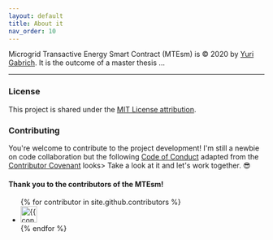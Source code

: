 ```yaml
---
layout: default
title: About it
nav_order: 10
---
```


Microgrid Transactive Energy Smart Contract (MTEsm) is &copy; 2020 by [Yuri Gabrich](https://github.com/yurigabrich/).
It is the outcome of a master thesis ...

---

### License

This project is shared under the [MIT License attribution](LICENSE).

### Contributing

You're welcome to contribute to the project development!
I'm still a newbie on code collaboration but the following [Code of Conduct](/CONTRIBUTING.md) adapted from the [Contributor Covenant](https://www.contributor-covenant.org/) looks>
Take a look at it and let's work together. :sunglasses:

#### Thank you to the contributors of the MTEsm!

<ul class="list-style-none">
{% for contributor in site.github.contributors %}
  <li class="d-inline-block mr-1">
     <a href="{{ contributor.html_url }}"><img src="{{ contributor.avatar_url }}" width="32" height="32" alt="{{ contributor.login }}"/></a>
  </li>
{% endfor %}
</ul>
